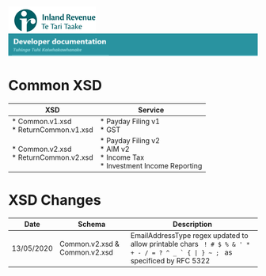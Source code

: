 ![IRD logo](../Images/IRlogo.gif)
![Software Dev](../Images/SoftwareDev.png)

# Common XSD

| XSD | Service | 
| --- | --- |
| * Common.v1.xsd <br/> * ReturnCommon.v1.xsd | * Payday Filing v1 <br/> * GST | 
| * Common.v2.xsd <br/> * ReturnCommon.v2.xsd | * Payday Filing v2 <br/> * AIM v2 <br/> * Income Tax <br/> * Investment Income Reporting |


# XSD Changes

<table>
    <thead>
        <th>Date</th> 
        <th>Schema</th> 
        <th>Description</th>
    </thead>
    <tbody>
        <tr>
            <td>13/05/2020</td>
            <td>Common.v2.xsd &amp; Common.v2.xsd </td>
            <td>  EmailAddressType regex updated to allow printable chars <code> ! # $ % &#x26; &#x27; * + - / = ? ^ _ &#x60; { | } ~ ; </code> as specificed by RFC 5322 </td>
        </tr>
    </tbody>
</table>


